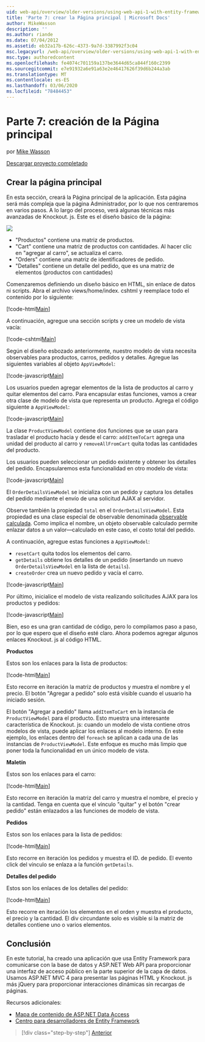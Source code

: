 ```yaml
---
uid: web-api/overview/older-versions/using-web-api-1-with-entity-framework-5/using-web-api-with-entity-framework-part-7
title: 'Parte 7: crear la Página principal | Microsoft Docs'
author: MikeWasson
description: ''
ms.author: riande
ms.date: 07/04/2012
ms.assetid: eb32a17b-626c-4373-9a7d-3387992f3c04
msc.legacyurl: /web-api/overview/older-versions/using-web-api-1-with-entity-framework-5/using-web-api-with-entity-framework-part-7
msc.type: authoredcontent
ms.openlocfilehash: fe4074c701159a137be3644d65ca844f160c2399
ms.sourcegitcommit: e7e91932a6e91a63e2e46417626f39d6b244a3ab
ms.translationtype: MT
ms.contentlocale: es-ES
ms.lasthandoff: 03/06/2020
ms.locfileid: "78484453"
---
```

# <a name="part-7-creating-the-main-page"></a>Parte 7: creación de la Página principal

por [Mike Wasson](https://github.com/MikeWasson)

[Descargar proyecto completado](https://code.msdn.microsoft.com/ASP-NET-Web-API-with-afa30545)

## <a name="creating-the-main-page"></a>Crear la página principal

En esta sección, creará la Página principal de la aplicación. Esta página será más compleja que la página Administrador, por lo que nos centraremos en varios pasos. A lo largo del proceso, verá algunas técnicas más avanzadas de Knockout. js. Este es el diseño básico de la página:

![](using-web-api-with-entity-framework-part-7/_static/image1.png)

- "Productos" contiene una matriz de productos.
- "Cart" contiene una matriz de productos con cantidades. Al hacer clic en "agregar al carro", se actualiza el carro.
- "Orders" contiene una matriz de identificadores de pedido.
- "Detalles" contiene un detalle del pedido, que es una matriz de elementos (productos con cantidades)

Comenzaremos definiendo un diseño básico en HTML, sin enlace de datos ni scripts. Abra el archivo views/home/index. cshtml y reemplace todo el contenido por lo siguiente:

[!code-html[Main](using-web-api-with-entity-framework-part-7/samples/sample1.html)]

A continuación, agregue una sección scripts y cree un modelo de vista vacía:

[!code-cshtml[Main](using-web-api-with-entity-framework-part-7/samples/sample2.cshtml)]

Según el diseño esbozado anteriormente, nuestro modelo de vista necesita observables para productos, carros, pedidos y detalles. Agregue las siguientes variables al objeto `AppViewModel`:

[!code-javascript[Main](using-web-api-with-entity-framework-part-7/samples/sample3.js)]

Los usuarios pueden agregar elementos de la lista de productos al carro y quitar elementos del carro. Para encapsular estas funciones, vamos a crear otra clase de modelo de vista que representa un producto. Agrega el código siguiente a `AppViewModel`:

[!code-javascript[Main](using-web-api-with-entity-framework-part-7/samples/sample4.js?highlight=4)]

La clase `ProductViewModel` contiene dos funciones que se usan para trasladar el producto hacia y desde el carro: `addItemToCart` agrega una unidad del producto al carro y `removeAllFromCart` quita todas las cantidades del producto.

Los usuarios pueden seleccionar un pedido existente y obtener los detalles del pedido. Encapsularemos esta funcionalidad en otro modelo de vista:

[!code-javascript[Main](using-web-api-with-entity-framework-part-7/samples/sample5.js?highlight=4)]

El `OrderDetailsViewModel` se inicializa con un pedido y captura los detalles del pedido mediante el envío de una solicitud AJAX al servidor.

Observe también la propiedad `total` en el `OrderDetailsViewModel`. Esta propiedad es una clase especial de observable denominada [observable calculada](http://knockoutjs.com/documentation/computedObservables.html). Como implica el nombre, un objeto observable calculado permite enlazar datos a un valor&#8212;calculado en este caso, el costo total del pedido.

A continuación, agregue estas funciones a `AppViewModel`:

- `resetCart` quita todos los elementos del carro.
- `getDetails` obtiene los detalles de un pedido (insertando un nuevo `OrderDetailsViewModel` en la lista de `details`).
- `createOrder` crea un nuevo pedido y vacía el carro.

[!code-javascript[Main](using-web-api-with-entity-framework-part-7/samples/sample6.js?highlight=4)]

Por último, inicialice el modelo de vista realizando solicitudes AJAX para los productos y pedidos:

[!code-javascript[Main](using-web-api-with-entity-framework-part-7/samples/sample7.js)]

Bien, eso es una gran cantidad de código, pero lo compilamos paso a paso, por lo que espero que el diseño esté claro. Ahora podemos agregar algunos enlaces Knockout. js al código HTML.

**Productos**

Estos son los enlaces para la lista de productos:

[!code-html[Main](using-web-api-with-entity-framework-part-7/samples/sample8.html)]

Esto recorre en iteración la matriz de productos y muestra el nombre y el precio. El botón "Agregar a pedido" solo está visible cuando el usuario ha iniciado sesión.

El botón "Agregar a pedido" llama `addItemToCart` en la instancia de `ProductViewModel` para el producto. Esto muestra una interesante característica de Knockout. js: cuando un modelo de vista contiene otros modelos de vista, puede aplicar los enlaces al modelo interno. En este ejemplo, los enlaces dentro del `foreach` se aplican a cada una de las instancias de `ProductViewModel`. Este enfoque es mucho más limpio que poner toda la funcionalidad en un único modelo de vista.

**Maletín**

Estos son los enlaces para el carro:

[!code-html[Main](using-web-api-with-entity-framework-part-7/samples/sample9.html)]

Esto recorre en iteración la matriz del carro y muestra el nombre, el precio y la cantidad. Tenga en cuenta que el vínculo "quitar" y el botón "crear pedido" están enlazados a las funciones de modelo de vista.

**Pedidos**

Estos son los enlaces para la lista de pedidos:

[!code-html[Main](using-web-api-with-entity-framework-part-7/samples/sample10.html)]

Esto recorre en iteración los pedidos y muestra el ID. de pedido. El evento click del vínculo se enlaza a la función `getDetails`.

**Detalles del pedido**

Estos son los enlaces de los detalles del pedido:

[!code-html[Main](using-web-api-with-entity-framework-part-7/samples/sample11.html)]

Esto recorre en iteración los elementos en el orden y muestra el producto, el precio y la cantidad. El div circundante solo es visible si la matriz de detalles contiene uno o varios elementos.

## <a name="conclusion"></a>Conclusión

En este tutorial, ha creado una aplicación que usa Entity Framework para comunicarse con la base de datos y ASP.NET Web API para proporcionar una interfaz de acceso público en la parte superior de la capa de datos. Usamos ASP.NET MVC 4 para presentar las páginas HTML y Knockout. js más jQuery para proporcionar interacciones dinámicas sin recargas de páginas.

Recursos adicionales:

- [Mapa de contenido de ASP.NET Data Access](https://msdn.microsoft.com/library/6759sth4.aspx)
- [Centro para desarrolladores de Entity Framework](https://msdn.microsoft.com/data/ef)

> [!div class="step-by-step"]
> [Anterior](using-web-api-with-entity-framework-part-6.md)
